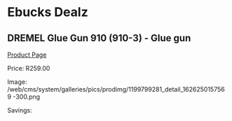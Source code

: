
# Ebucks Dealz
## DREMEL Glue Gun 910 (910-3) - Glue gun
[Product Page](https://www.ebucks.com/web/shop/productSelected.do?prodId=1230011038&catId=370101825)

Price: R259.00

Image: /web/cms/system/galleries/pics/prodimg/1199799281_detail_1626250157569 -300.png

Savings: 


	